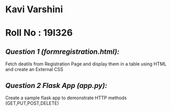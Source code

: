 # Kavi Varshini
# Roll No : 19I326
## _Question 1 (formregistration.html):_ 
Fetch deatils from Registration Page and display them in a table using HTML and create an External CSS 
## _Question 2 Flask App (app.py):_ 
Create a sample flask app to demonstrate HTTP methods (GET,PUT,POST,DELETE)